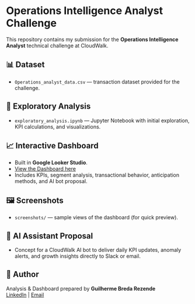 # Operations Intelligence Analyst Challenge

This repository contains my submission for the **Operations Intelligence Analyst** technical challenge at CloudWalk.

## 📊 Dataset
- `Operations_analyst_data.csv` — transaction dataset provided for the challenge.

## 📓 Exploratory Analysis
- `exploratory_analysis.ipynb` — Jupyter Notebook with initial exploration, KPI calculations, and visualizations.

## 📈 Interactive Dashboard
- Built in **Google Looker Studio**.  
- [View the Dashboard here](https://lookerstudio.google.com/reporting/7324f2fd-ef5b-4bee-a209-89c83a980bcd)  
- Includes KPIs, segment analysis, transactional behavior, anticipation methods, and AI bot proposal.

## 🖼️ Screenshots
- `screenshots/` — sample views of the dashboard (for quick preview).

## 🤖 AI Assistant Proposal
- Concept for a CloudWalk AI bot to deliver daily KPI updates, anomaly alerts, and growth insights directly to Slack or email.

## 📌 Author
Analysis & Dashboard prepared by **Guilherme Breda Rezende**  
[LinkedIn](https://www.linkedin.com/in/guilhermebreda) | [Email](mailto:guilherme.breda@gmail.com)
